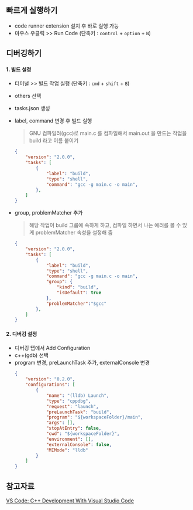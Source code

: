 ## 빠르게 실행하기
- code runner extension 설치 후 바로 실행 가능
- 마우스 우클릭 >> Run Code (단축키 : `control` + `option` + `N`)

## 디버깅하기

#### 1. 빌드 설정
- 터미널 >> 빌드 작업 실행 (단축키 : `cmd` + `shift` + `B`)
- others 선택
- tasks.json 생성
- label, command 변경 후 빌드 실행  
    > GNU 컴파일러(gcc)로 main.c 를 컴파일해서 main.out 을 만드는 작업을 build 라고 이름 붙이기

    ```json
    {
        "version": "2.0.0",
        "tasks": [
            {
                "label": "build",
                "type": "shell",
                "command": "gcc -g main.c -o main",
            },
        ]
    }
    ```
- group, problemMatcher 추가
    > 해당 작업이 build 그룹에 속하게 하고, 컴파일 하면서 나는 에러를 볼 수 있게 problemMatcher 속성을 설정해 줌 
    ```json
    {
        "version": "2.0.0",
        "tasks": [
            {
                "label": "build",
                "type": "shell",
                "command": "gcc -g main.c -o main",
                "group": {
                    "kind": "build",
                    "isDefault": true
                },
                "problemMatcher":"$gcc"
            },
        ]
    }
    ```

#### 2. 디버깅 설정
- 디버깅 탭에서 Add Configuration
- c++(gdb) 선택
- program 변경, preLaunchTask 추가, externalConsole 변경
    ```json
    {
        "version": "0.2.0",
        "configurations": [
            {
                "name": "(lldb) Launch",
                "type": "cppdbg",
                "request": "launch",
                "preLaunchTask": "build",
                "program": "${workspaceFolder}/main",
                "args": [],
                "stopAtEntry": false,
                "cwd": "${workspaceFolder}",
                "environment": [],
                "externalConsole": false,
                "MIMode": "lldb"
            }
        ]
    }
    ```

## 참고자료
[VS Code: C++ Development With Visual Studio Code](https://www.youtube.com/watch?v=X7CXjKGi_ro)